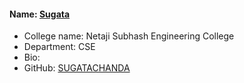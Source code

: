 #### Name: [Sugata](https://github.com/SUGATACHANDA)
- College name: Netaji Subhash Engineering College
- Department: CSE
- Bio: 
- GitHub: [SUGATACHANDA](https://github.com/SUGATACHANDA)